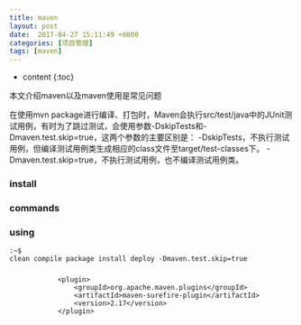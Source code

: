 ```yaml
---
title: maven
layout: post
date:  2017-04-27 15:11:49 +0800 
categories: [项目管理]
tags: [maven]
---
```



* content
{:toc}


本文介绍maven以及maven使用是常见问题









在使用mvn package进行编译、打包时，Maven会执行src/test/java中的JUnit测试用例，有时为了跳过测试，会使用参数-DskipTests和-Dmaven.test.skip=true，这两个参数的主要区别是：
-DskipTests，不执行测试用例，但编译测试用例类生成相应的class文件至target/test-classes下。
-Dmaven.test.skip=true，不执行测试用例，也不编译测试用例类。

### install

### commands

### using
```
:~$ 
clean compile package install deploy -Dmaven.test.skip=true
```


### 
```
            <plugin>
                <groupId>org.apache.maven.plugins</groupId>
                <artifactId>maven-surefire-plugin</artifactId>
                <version>2.17</version>
            </plugin>
```